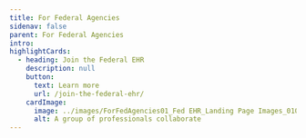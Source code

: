 ```yaml
---
title: For Federal Agencies
sidenav: false
parent: For Federal Agencies
intro: 
highlightCards:
  - heading: Join the Federal EHR
    description: null
    button:
      text: Learn more
      url: /join-the-federal-ehr/
    cardImage:
      image: ../images/ForFedAgencies01_Fed EHR_Landing Page Images_010625_v2-17.png
      alt: A group of professionals collaborate
---
```

